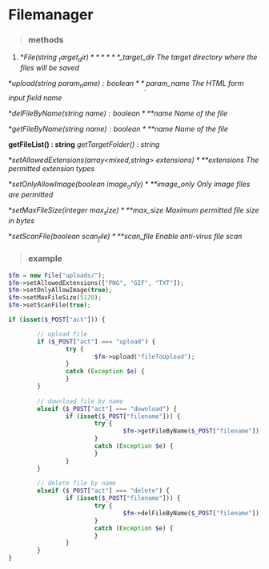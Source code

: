 # Filemanager

> ### methods

1. **File(string  $_target_dir)**
*** *$_target_dir	The target directory where the files will be saved*

**upload(string  $param_name) : boolean**__
__*$param_name	The HTML form input field name*

**delFileByName(string  $name) : boolean**
*$name		Name of the file*

**getFileByName(string  $name) : boolean**
*$name		Name of the file*

**getFileList() : string**
*getTargetFolder() : string*
  
**setAllowedExtensions(array<mixed,string>  $extensions)**
*$extensions	The permitted extension types*

**setOnlyAllowImage(boolean  $image_only)**
*$image_only	Only image files are permitted*

**setMaxFileSize(integer  $max_size)** 
*$max_size	Maximum permitted file size in bytes*

**setScanFile(boolean  $scan_file)**
*$scan_file	Enable anti-virus file scan*


> ### example

```php
$fm = new File("uploads/");
$fm->setAllowedExtensions(["PNG", "GIF", "TXT"]);
$fm->setOnlyAllowImage(true);
$fm->setMaxFileSize(5120);
$fm->setScanFile(true);

if (isset($_POST["act"])) {

        // upload file
        if ($_POST["act"] === "upload") {
                try {
                        $fm->upload("fileToUpload");
                }
                catch (Exception $e) {
                }
        }
        
        // download file by name
        elseif ($_POST["act"] === "download") {
                if (isset($_POST["filename"])) {
                        try {
                                $fm->getFileByName($_POST["filename"]);
                        }
                        catch (Exception $e) {
                        }
                }
        }
        
        // delete file by name
        elseif ($_POST["act"] === "delete") {
                if (isset($_POST["filename"])) {
                        try {
                                $fm->delFileByName($_POST["filename"]);
                        }
                        catch (Exception $e) {
                        }
                }
        }
}

```
